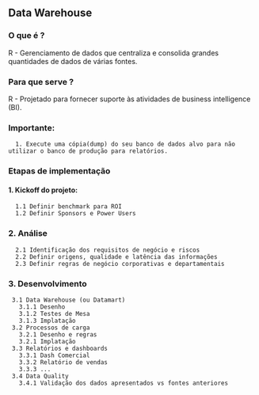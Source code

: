 ## Data Warehouse
### O que é ? 
R - Gerenciamento de dados que centraliza e consolida grandes quantidades de dados de várias fontes.  
### Para que serve ?
R - Projetado para fornecer suporte às atividades de business intelligence (BI).

### Importante: 

      1. Execute uma cópia(dump) do seu banco de dados alvo para não utilizar o banco de produção para relatórios.

### Etapas de implementação
#### 1. Kickoff do projeto:
      1.1 Definir benchmark para ROI
      1.2 Definir Sponsors e Power Users
### 2. Análise
      2.1 Identificação dos requisitos de negócio e riscos
      2.2 Definir origens, qualidade e latência das informações
      2.3 Definir regras de negócio corporativas e departamentais
### 3. Desenvolvimento
     3.1 Data Warehouse (ou Datamart)
       3.1.1 Desenho
       3.1.2 Testes de Mesa
       3.1.3 Implatação
     3.2 Processos de carga
       3.2.1 Desenho e regras
       3.2.1 Implatação
     3.3 Relatórios e dashboards
       3.3.1 Dash Comercial
       3.3.2 Relatório de vendas
       3.3.3 ...
     3.4 Data Quality
       3.4.1 Validação dos dados apresentados vs fontes anteriores
     
     
  
